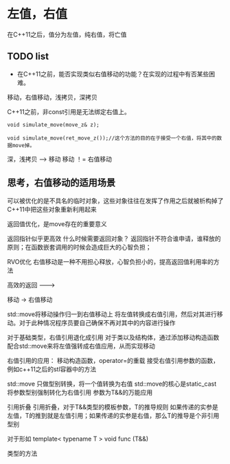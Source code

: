 # 左值，右值

在C++11之后，值分为左值，纯右值，将亡值


## TODO list
* 在C++11之前，能否实现类似右值移动的功能？在实现的过程中有否某些困难。

移动，右值移动，浅拷贝，深拷贝

C++11之前，非const引用是无法绑定右值上。

    void simulate_move(move_z& z);

    void simulate_move(ret_move_z());//这个方法的目的在于接受一个右值，将其中的数据move掉。

深，浅拷贝 --> 移动
移动 ！= 右值移动

## 思考，右值移动的适用场景

可以被优化的是不具名的临时对象，这些对象往往在发挥了作用之后就被析构掉了
C++11中把这些对象重新利用起来

返回值优化，是move存在的重要意义



返回指针似乎更高效
什么时候需要返回对象？
返回指针不符合谁申请，谁释放的原则；在函数嵌套调用的时候会造成巨大的心智负担；

RVO优化
右值移动是一种不用担心释放，心智负担小的，提高返回值利用率的方法

高效的返回  --->   

移动 -> 右值移动

std::move将移动操作归一到右值移动上
将左值转换成右值引用，然后对其进行移动。对于此种情况程序员要自己确保不再对其中的内容进行操作

对于基础类型，右值引用退化成引用
对于类以及结构体，通过添加移动构造函数配合std::move来将左值强转成右值应用，从而实现移动


右值引用的应用：
移动构造函数，operator=的重载
接受右值引用参数的函数，例如c++11之后的stl容器中的方法

std::move
只做型别转换，将一个值转换为右值
std::move的核心是static_cast 将参数型别强制转化为右值引用
参数为T&&的万能应用

引用折叠
引用折叠，对于T&&类型的模板参数，T的推导规则
如果传递的实参是左值，T的推到就是左值引用；如果传递的实参是右值，那么T的推导是个非引用型别


对于形如
    template< typename T >
    void func (T&&)

类型的方法
